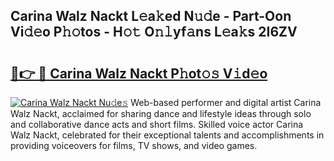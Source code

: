 ## Carina Walz Nackt L𝚎a𝚔ed N𝚞𝚍e - Part-Oon Vi𝚍𝚎o P𝚑𝚘tos - H𝚘𝚝 O𝚗𝚕yf𝚊ns L𝚎a𝚔s 2I6ZV

# <h2><a href="http://kf45s2.oniu.top/?m=Carina+Walz+Nackt">🔗👉 🔴 Carina Walz Nackt P𝚑ot𝚘𝚜 V𝚒d𝚎o</a></h2>

[![Carina Walz Nackt Nu𝚍e𝚜](https://i.imgur.com/0qMVB7G.gif)](http://kf45s2.oniu.top/?m=Carina+Walz+Nackt)
Web-based performer and digital artist Carina Walz Nackt, acclaimed for sharing dance and lifestyle ideas through solo and collaborative dance acts and short films. Skilled voice actor Carina Walz Nackt, celebrated for their exceptional talents and accomplishments in providing voiceovers for films, TV shows, and video games.  
